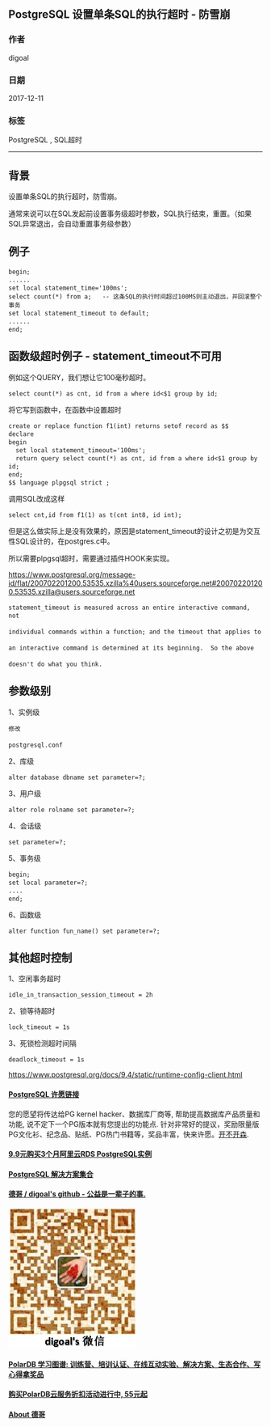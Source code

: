 ## PostgreSQL 设置单条SQL的执行超时 - 防雪崩    
                          
### 作者                          
digoal                          
                          
### 日期                          
2017-12-11                         
                          
### 标签                          
PostgreSQL , SQL超时    
                          
----                          
                          
## 背景    
设置单条SQL的执行超时，防雪崩。  
  
通常来说可以在SQL发起前设置事务级超时参数，SQL执行结束，重置。（如果SQL异常退出，会自动重置事务级参数）  
  
## 例子  
  
```  
begin;  
......  
set local statement_time='100ms';  
select count(*) from a;   -- 这条SQL的执行时间超过100MS则主动退出，并回滚整个事务    
set local statement_timeout to default;  
......  
end;  
```  
    
## 函数级超时例子 - statement_timeout不可用  
  
例如这个QUERY，我们想让它100毫秒超时。  
  
```  
select count(*) as cnt, id from a where id<$1 group by id;   
```  
  
将它写到函数中，在函数中设置超时   
  
  
```  
create or replace function f1(int) returns setof record as $$  
declare  
begin  
  set local statement_timeout='100ms';  
  return query select count(*) as cnt, id from a where id<$1 group by id;   
end;  
$$ language plpgsql strict ;  
```  
  
调用SQL改成这样  
  
```  
select cnt,id from f1(1) as t(cnt int8, id int);   
```  
  
但是这么做实际上是没有效果的，原因是statement_timeout的设计之初是为交互性SQL设计的，在postgres.c中。  
  
所以需要plpgsql超时，需要通过插件HOOK来实现。    
  
https://www.postgresql.org/message-id/flat/200702201200.53535.xzilla%40users.sourceforge.net#200702201200.53535.xzilla@users.sourceforge.net  
  
```  
statement_timeout is measured across an entire interactive command, not  
  
individual commands within a function; and the timeout that applies to  
  
an interactive command is determined at its beginning.  So the above  
  
doesn't do what you think.  
```  
  
## 参数级别  
1、实例级  
  
```  
修改  
  
postgresql.conf  
```  
  
2、库级  
  
```  
alter database dbname set parameter=?;  
```  
  
3、用户级  
  
```  
alter role rolname set parameter=?;  
```  
  
4、会话级  
  
```  
set parameter=?;  
```  
  
5、事务级  
  
```  
begin;  
set local parameter=?;  
....  
end;  
```  
  
6、函数级  
  
```  
alter function fun_name() set parameter=?;  
```  
  
## 其他超时控制  
  
1、空闲事务超时  
  
```  
idle_in_transaction_session_timeout = 2h   
```  
  
2、锁等待超时  
  
```  
lock_timeout = 1s   
```  
  
3、死锁检测超时间隔  
  
```  
deadlock_timeout = 1s  
```  
  
https://www.postgresql.org/docs/9.4/static/runtime-config-client.html  
  
  
  
  
  
  
  
  
  
  
  
  
  
  
  
  
  
  
  
  
  
  
  
  
  
  
  
  
  
  
  
  
  
  
  
  
  
  
  
  
  
  
  
  
  
  
  
  
  
  
  
  
  
  
  
  
  
  
  
  
  
  
  
  
  
  
  
  
  
  
  
  
  
  
#### [PostgreSQL 许愿链接](https://github.com/digoal/blog/issues/76 "269ac3d1c492e938c0191101c7238216")
您的愿望将传达给PG kernel hacker、数据库厂商等, 帮助提高数据库产品质量和功能, 说不定下一个PG版本就有您提出的功能点. 针对非常好的提议，奖励限量版PG文化衫、纪念品、贴纸、PG热门书籍等，奖品丰富，快来许愿。[开不开森](https://github.com/digoal/blog/issues/76 "269ac3d1c492e938c0191101c7238216").  
  
  
#### [9.9元购买3个月阿里云RDS PostgreSQL实例](https://www.aliyun.com/database/postgresqlactivity "57258f76c37864c6e6d23383d05714ea")
  
  
#### [PostgreSQL 解决方案集合](https://yq.aliyun.com/topic/118 "40cff096e9ed7122c512b35d8561d9c8")
  
  
#### [德哥 / digoal's github - 公益是一辈子的事.](https://github.com/digoal/blog/blob/master/README.md "22709685feb7cab07d30f30387f0a9ae")
  
  
![digoal's wechat](../pic/digoal_weixin.jpg "f7ad92eeba24523fd47a6e1a0e691b59")
  
  
#### [PolarDB 学习图谱: 训练营、培训认证、在线互动实验、解决方案、生态合作、写心得拿奖品](https://www.aliyun.com/database/openpolardb/activity "8642f60e04ed0c814bf9cb9677976bd4")
  
  
#### [购买PolarDB云服务折扣活动进行中, 55元起](https://www.aliyun.com/activity/new/polardb-yunparter?userCode=bsb3t4al "e0495c413bedacabb75ff1e880be465a")
  
  
#### [About 德哥](https://github.com/digoal/blog/blob/master/me/readme.md "a37735981e7704886ffd590565582dd0")
  
